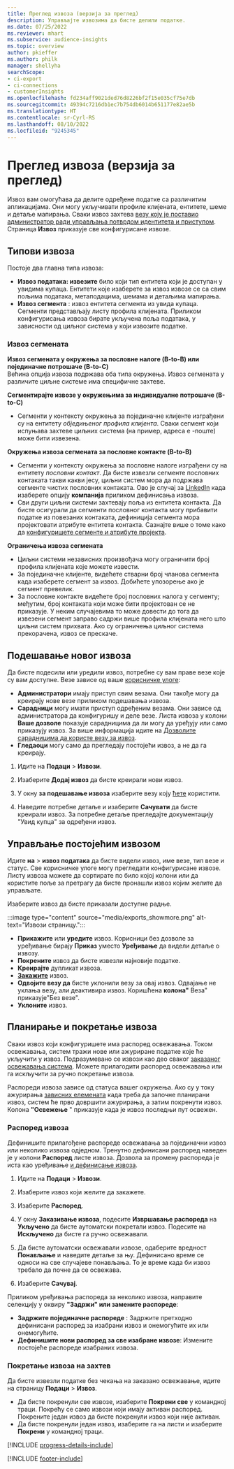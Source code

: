```yaml
---
title: Преглед извоза (верзија за преглед)
description: Управљајте извозима да бисте делили податке.
ms.date: 07/25/2022
ms.reviewer: mhart
ms.subservice: audience-insights
ms.topic: overview
author: pkieffer
ms.author: philk
manager: shellyha
searchScope:
- ci-export
- ci-connections
- customerInsights
ms.openlocfilehash: fd234aff9021ded76d8226bf2f15e035cf75e7db
ms.sourcegitcommit: 49394c7216db1ec7b754db6014b651177e82ae5b
ms.translationtype: HT
ms.contentlocale: sr-Cyrl-RS
ms.lasthandoff: 08/10/2022
ms.locfileid: "9245345"
---
```

# <a name="exports-preview-overview"></a>Преглед извоза (верзија за преглед)

 Извоз вам омогућава да делите одређене податке са различитим апликацијама. Они могу укључивати профиле клијената, ентитете, шеме и детаље мапирања. Сваки извоз захтева [везу коју је поставио администратор ради управљања потврдом идентитета и приступом](connections.md). Страница **Извоз** приказује све конфигурисане извозе.

## <a name="export-types"></a>Типови извоза

Постоје два главна типа извоза:  

- **Извоз података: извезите** било који тип ентитета који је доступан у увидима купаца. Ентитети које изаберете за извоз извозе се са свим пољима података, метаподацима, шемама и детаљима мапирања.
- **Извоз сегмента** : извоз ентитета сегмента из увида купаца. Сегменти представљају листу профила клијената. Приликом конфигурисања извоза бирате укључена поља података, у зависности од циљног система у који извозите податке.

### <a name="export-segments"></a>Извоз сегмената

**Извоз сегмената у окружења за пословне налоге (B-to-B) или појединачне потрошаче (B-to-C)**  
Већина опција извоза подржава оба типа окружења. Извоз сегмената у различите циљне системе има специфичне захтеве. 

**Сегментирајте извозе у окружењима за индивидуалне потрошаче (B-to-C)**  
- Сегменти у контексту окружења за појединачне клијенте изграђени су на ентитету *обједињеног профила клијента*. Сваки сегмент који испуњава захтеве циљних система (на пример, адреса е -поште) може бити извезена.

**Окружења извоза сегмената за пословне контакте (B-to-B)**  
- Сегменти у контексту окружења за пословне налоге изграђени су на ентитету *пословни контакт*. Да бисте извезли сегменте пословних контаката такви какви јесу, циљни систем мора да подржава сегменте чистих пословних контаката. Ово је случај за [LinkedIn](export-linkedin-ads.md) када изаберете опцију **компанија** приликом дефинисања извоза.
- Сви други циљни системи захтевају поља из ентитета контакта. Да бисте осигурали да сегменти пословног контакта могу прибавити податке из повезаних контаката, дефиниција сегмента мора пројектовати атрибуте ентитета контакта. Сазнајте више о томе како да [конфигуришете сегменте и атрибуте пројекта](segment-builder.md).

**Ограничења извоза сегмената**  
- Циљни системи независних произвођача могу ограничити број профила клијената које можете извести. 
- За појединачне клијенте, видећете стварни број чланова сегмента када изаберете сегмент за извоз. Добићете упозорење ако је сегмент превелик. 
- За пословне контакте видећете број пословних налога у сегменту; међутим, број контаката који може бити пројектован се не приказује. У неким случајевима то може довести до тога да извезени сегмент заправо садржи више профила клијената него што циљни систем прихвата. Ако су ограничења циљног система прекорачена, извоз се прескаче.

## <a name="set-up-a-new-export"></a>Подешавање новог извоза

Да бисте подесили или уредили извоз, потребне су вам праве везе које су вам доступне. Везе зависе од ваше [корисничке улоге](permissions.md):
- **Администратори** имају приступ свим везама. Они такође могу да креирају нове везе приликом подешавања извоза.
- **Сарадници** могу имати приступ одређеним везама. Они зависе од администратора да конфигуришу и деле везе. Листа извоза у колони **Ваше дозволе** показује сарадницима да ли могу да уређују или само приказују извоз. За више информација идите на [Дозволите сарадницима да користе везу за извоз](connections.md#allow-contributors-to-use-a-connection-for-exports).
- **Гледаоци** могу само да прегледају постојећи извоз, а не да га креирају.

1. Идите на **Подаци** > **Извози**.

1. Изаберите **Додај извоз** да бисте креирали нови извоз.

1. У окну **за подешавање извоза** изаберите везу коју [ћете](connections.md) користити.

1. Наведите потребне детаље и изаберите **Сачувати** да бисте креирали извоз. За потребне детаље прегледајте документацију "Увид купца" за одређени извоз.

## <a name="manage-existing-exports"></a>Управљање постојећим извозом

Идите **на** > **извоз података** да бисте видели извоз, име везе, тип везе и статус. Све корисничке улоге могу прегледати конфигурисане извозе. Листу извоза можете да сортирате по било којој колони или да користите поље за претрагу да бисте пронашли извоз којим желите да управљате.

Изаберите извоз да бисте приказали доступне радње.

:::image type="content" source="media/exports_showmore.png" alt-text="Извози страницу.":::

- **Прикажите** или **уредите** извоз. Корисници без дозволе за уређивање бирају **Приказ** уместо **Уређивање** да видели детаље о извозу.
- **Покрените** извоз да бисте извезли најновије податке.
- **Креирајте** дупликат извоза.
- **[Закажите](#schedule-and-run-exports)** извоз.
- **Одвојите везу да** бисте уклонили везу за овај извоз. Одвајање не уклања везу, али деактивира извоз. Коришћена **колона"** Веза" приказује"Без везе".
- **Уклоните** извоз.

## <a name="schedule-and-run-exports"></a>Планирање и покретање извоза

Сваки извоз који конфигуришете има распоред освежавања. Током освежавања, систем тражи нове или ажуриране податке које ће укључити у извоз. Подразумевано се извози као део сваког [заказаног освежавања система](schedule-refresh.md). Можете прилагодити распоред освежавања или га искључити за ручно покретање извоза.

Распореди извоза зависе од статуса вашег окружења. Ако су у току ажурирања [зависних елемената](system.md#refresh-processes) када треба да започне планирани извоз, систем ће прво довршити ажурирања, а затим покренути извоз. Колона **"Освежење** " приказује када је извоз последњи пут освежен.

### <a name="schedule-exports"></a>Распоред извоза

Дефинишите прилагођене распореде освежавања за појединачни извоз или неколико извоза одједном. Тренутно дефинисани распоред наведен је у колони **Распоред** листе извоза. Дозвола за промену распореда је иста као уређивање [и дефинисање извоза](export-destinations.md#set-up-a-new-export).

1. Идите на **Подаци** > **Извози**.

1. Изаберите извоз који желите да закажете.

1. Изаберите **Распоред**.

1. У окну **Заказивање извоза**, подесите **Извршавање распореда** на **Укључено** да бисте аутоматски покретали извоз. Подесите на **Искључено** да бисте га ручно освежавали.

1. Да бисте аутоматски освежавали извозе, одаберите вредност **Понављање** и наведите детаље за њу. Дефинисано време се односи на све случајеве понављања. То је време када би извоз требало да почне да се освежава.

1. Изаберите **Сачувај**.

Приликом уређивања распореда за неколико извоза, направите селекцију у оквиру **"Задржи" или замените распореде**:

- **Задржите појединачне распореде** : Задржите претходно дефинисани распоред за изабрани извоз и онемогућите их или онемогућите.
- **Дефинишите нови распоред за све изабране извозе**: Измените постојеће распореде изабраних извоза.

### <a name="run-exports-on-demand"></a>Покретање извоза на захтев

Да бисте извезли податке без чекања на заказано освежавање, идите на страницу **Подаци** > **Извоз**.

- Да бисте покренули све извозе, изаберите **Покрени све** у командној траци. Покрећу се само извози који имају активан распоред. Покрените један извоз да бисте покренули извоз који није активан.
- Да бисте покренули један извоз, изаберите га на листи и изаберите **Покрени** у командној траци.

[!INCLUDE [progress-details-include](includes/progress-details-pane.md)]


[!INCLUDE [footer-include](includes/footer-banner.md)]
